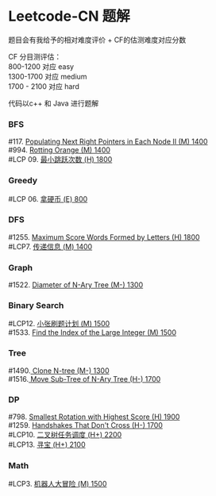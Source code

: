 # Leetcode-CN 题解

题目会有我给予的相对难度评价 + CF的估测难度对应分数

CF 分目测评估：<br />
800-1200 对应 easy<br />
1300-1700 对应 medium<br />
1700 - 2100 对应 hard<br />

代码以c++ 和 Java 进行题解

### BFS
#117. [Populating Next Right Pointers in Each Node II (M) 1400](./117.txt) <br />
#994. [Rotting Orange (M) 1400](./994.txt) <br />
#LCP 09. [最小跳跃次数 (H) 1800](./LCP09.txt) <br />
### Greedy
#LCP 06. [拿硬币 (E) 800](./LCP06.txt) <br />
### DFS
#1255. [Maximum Score Words Formed by Letters (H) 1800](./1255.txt) <br />
#LCP7. [ 传递信息 (M) 1400](./LCP7.txt) <br />
### Graph
#1522. [Diameter of N-Ary Tree (M-) 1300](./1522.txt) <br />
### Binary Search
#LCP12. [小张刷题计划 (M) 1500](./LCP12.txt) <br />
#1533. [Find the Index of the Large Integer (M) 1500](./1533.txt) <br />
### Tree
#1490.[ Clone N-tree (M-) 1300](./1490.txt) <br />
#1516.[ Move Sub-Tree of N-Ary Tree (H-) 1700](./1516.txt) <br />
### DP
#798. [Smallest Rotation with Highest Score (H) 1900](./798.txt) <br />
#1259. [ Handshakes That Don't Cross (H-) 1700](./1259.txt) <br />
#LCP10. [ 二叉树任务调度 (H+) 2200](./LCP10.txt) <br />
#LCP13. [ 寻宝 (H+) 2100](./LCP13.txt) <br />
### Math
#LCP3. [ 机器人大冒险 (M) 1500](./LCP3.txt) <br />
 
